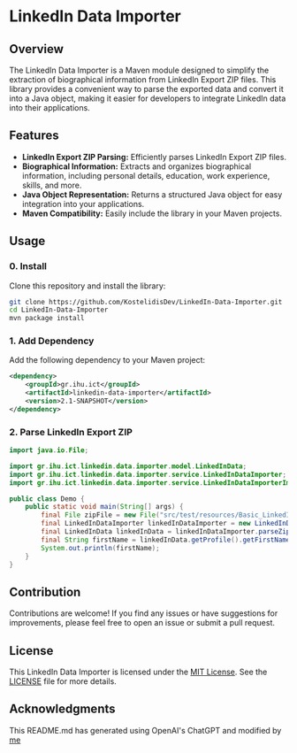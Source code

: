 # LinkedIn Data Importer

## Overview

The LinkedIn Data Importer is a Maven module designed to simplify the extraction of biographical information from LinkedIn Export ZIP files. This library provides a convenient way to parse the exported data and convert it into a Java object, making it easier for developers to integrate LinkedIn data into their applications.

## Features

- **LinkedIn Export ZIP Parsing:** Efficiently parses LinkedIn Export ZIP files.
- **Biographical Information:** Extracts and organizes biographical information, including personal details, education, work experience, skills, and more.
- **Java Object Representation:** Returns a structured Java object for easy integration into your applications.
- **Maven Compatibility:** Easily include the library in your Maven projects.

## Usage

### 0. Install

Clone this repository and install the library:

```bash
git clone https://github.com/KostelidisDev/LinkedIn-Data-Importer.git
cd LinkedIn-Data-Importer
mvn package install
```

### 1. Add Dependency

Add the following dependency to your Maven project:

```xml
<dependency>
    <groupId>gr.ihu.ict</groupId>
    <artifactId>linkedin-data-importer</artifactId>
    <version>2.1-SNAPSHOT</version>
</dependency>
```

### 2. Parse LinkedIn Export ZIP

```java
import java.io.File;

import gr.ihu.ict.linkedin.data.importer.model.LinkedInData;
import gr.ihu.ict.linkedin.data.importer.service.LinkedInDataImporter;
import gr.ihu.ict.linkedin.data.importer.service.LinkedInDataImporterImpl;

public class Demo {
    public static void main(String[] args) {
        final File zipFile = new File("src/test/resources/Basic_LinkedInDataExport_01-29-2022.zip");
        final LinkedInDataImporter linkedInDataImporter = new LinkedInDataImporterImpl();
        final LinkedInData linkedInData = linkedInDataImporter.parseZip(zipFile);
        final String firstName = linkedInData.getProfile().getFirstName();
        System.out.println(firstName);
    }
}
```

## Contribution

Contributions are welcome! If you find any issues or have suggestions for improvements, please feel free to open an issue or submit a pull request.

## License

This LinkedIn Data Importer is licensed under the [MIT License](LICENSE). See the [LICENSE](LICENSE) file for more details.

## Acknowledgments

This README.md has generated using OpenAI's ChatGPT and modified by [me](https://github.com/IordanisKostelidis)
